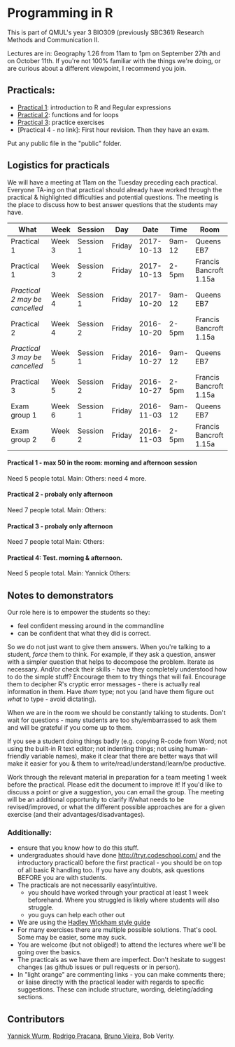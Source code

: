 #  Programming in R

This is part of QMUL's year 3 BIO309 (previously SBC361) Research Methods and Communication II.

Lectures are in: Geography 1.26 from 11am to 1pm on September 27th and on October 11th.  If you're not 100% familiar with the things we're doing, or are curious about a different viewpoint, I recommend you join. 



## Practicals:

* [Practical 1](/2017/practical1.md): introduction to R and Regular expressions
* [Practical 2](/2017/practical2.md): functions and for loops
* [Practical 3](/2017/practical3.md): practice exercises
* [Practical 4 - no link]: First hour revision. Then they have an exam.

Put any public file in the "public" folder.

## Logistics for practicals


We will have a meeting at 11am on the Tuesday preceding each practical. Everyone TA-ing on that practical should already have worked through the practical & highlighted difficulties and potential questions. The meeting is the place to discuss how to best answer questions that the students may have. 

|What|Week|Session|Day|Date|Time|Room|
|----|----|-------|---|----|----|----|
|Practical 1|Week 3|Session 1|Friday|2017-10-13|9am-12|Queens EB7|
|Practical 1|Week 3|Session 2|Friday|2017-10-13|2-5pm|Francis Bancroft 1.15a |
|*Practical 2 may be cancelled*|Week 4|Session 1|Friday|2017-10-20|9am-12|Queens EB7|
|Practical 2|Week 4|Session 2|Friday|2016-10-20|2-5pm|Francis Bancroft 1.15a |
|*Practical 3 may be cancelled*|Week 5|Session 1|Friday|2016-10-27|9am-12|Queens EB7|
|Practical 3|Week 5|Session 2|Friday|2016-10-27|2-5pm|Francis Bancroft 1.15a |
|Exam group 1|Week 6|Session 1|Friday|2016-11-03|9am-12|Queens EB7|
|Exam group 2|Week 6|Session 2|Friday|2016-11-03|2-5pm|Francis Bancroft 1.15a |





#### Practical 1 - max 50 in the room: morning and afternoon session
Need 5 people total. 
Main: 
Others:  need 4 more.

#### Practical 2 - probaly only afternoon
Need 7 people total. 
Main: 
Others:

#### Practical 3 - probaly only afternoon
Need 7 people total 
Main: 
Others:

#### Practical 4: Test. morning & afternoon.
Need 5 people total.
Main: Yannick
Others: 


## Notes to demonstrators

Our role here is to empower the students so they:
   * feel confident messing around in the commandline
   * can be confident that what they did is correct.

So we do not just want to give them answers. When you're talking to a student, *force* them to think. For example, if they ask a question, answer with a simpler question that helps to decompose the problem. Iterate as necessary. And/or check their skills - have they completely understood how to do the simple stuff? Encourage them to try things that will fail. Encourage them to decipher R's cryptic error messages - there is actually real information in them. Have *them* type; not you (and have them figure out *what* to type - avoid dictating).

When we are in the room we should be constantly talking to students. Don't wait for questions - many students are too shy/embarrassed to ask them and will be grateful if you come up to them.

If you see a student doing things badly (e.g. copying R-code from Word; not using the built-in R text editor; not indenting things; not using human-friendly variable names), make it clear that there are better ways that will make it easier for you & them to write/read/understand/learn/be productive.

Work through the relevant material in preparation for a team meeting 1 week before the practical. Please edit the document to improve it! If you'd like to discuss a point or give a suggestion, you can email the group. The meeting will be an additional opportunity to clarify if/what needs to be revised/improved, or what the different possible approaches are for a given exercise (and their advantages/disadvantages).

### Additionally:
* ensure that you know how to do this stuff.
* undergraduates should have done http://tryr.codeschool.com/ and the introductory practical0 before the first practical - you should be on top of all basic R handling too. If you have any doubts, ask questions BEFORE you are with students.
* The practicals are not necessarily easy/intuitive.
  * you should have worked through your practical at least 1 week beforehand. Where you struggled is likely where students will also struggle.
  * you guys can help each other out
* We are using the [Hadley Wickham style guide](http://adv-r.had.co.nz/Style.html)
* For many exercises there are multiple possible solutions. That's cool. Some may be easier, some may suck. 
* You are welcome (but not obliged!) to attend the lectures where we'll be going over the basics.
* The practicals as we have them are imperfect. Don't hesitate to suggest changes (as github issues or pull requests or in person).
* In "light orange" are commenting links - you can make comments there; or liaise directly with the practical leader with regards to specific suggestions. These can include structure, wording, deleting/adding sections.

## Contributors

[Yannick Wurm](http://yannick.poulet.org), [Rodrigo Pracana](http://www.sbcs.qmul.ac.uk/staff/rodrigopracana.html), [Bruno Vieira](https://github.com/bmpvieira), Bob Verity.
